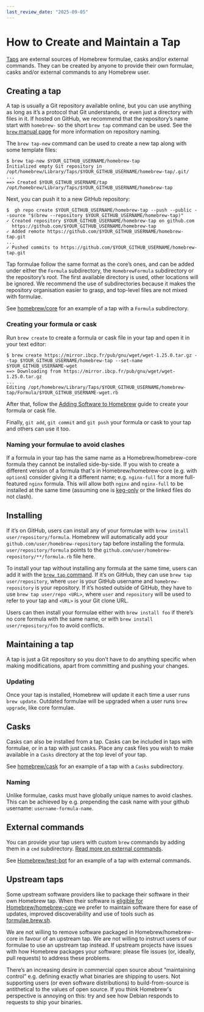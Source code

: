 ```yaml
---
last_review_date: "2025-09-05"
---
```


# How to Create and Maintain a Tap

[Taps](Taps.md) are external sources of Homebrew formulae, casks and/or external commands. They can be created by anyone to provide their own formulae, casks and/or external commands to any Homebrew user.

## Creating a tap

A tap is usually a Git repository available online, but you can use anything as long as it’s a protocol that Git understands, or even just a directory with files in it. If hosted on GitHub, we recommend that the repository’s name start with `homebrew-` so the short `brew tap` command can be used. See the [`brew` manual page](Manpage.md) for more information on repository naming.

The `brew tap-new` command can be used to create a new tap along with some template files:

```console
$ brew tap-new $YOUR_GITHUB_USERNAME/homebrew-tap
Initialized empty Git repository in /opt/homebrew/Library/Taps/$YOUR_GITHUB_USERNAME/homebrew-tap/.git/
...
==> Created $YOUR_GITHUB_USERNAME/tap
/opt/homebrew/Library/Taps/$YOUR_GITHUB_USERNAME/homebrew-tap
```

Next, you can push it to a new GitHub repository:

```console
$  gh repo create $YOUR_GITHUB_USERNAME/homebrew-tap --push --public --source "$(brew --repository $YOUR_GITHUB_USERNAME/homebrew-tap)"
✓ Created repository $YOUR_GITHUB_USERNAME/homebrew-tap on github.com
  https://github.com/$YOUR_GITHUB_USERNAME/homebrew-tap
✓ Added remote https://github.com/$YOUR_GITHUB_USERNAME/homebrew-tap.git
...
✓ Pushed commits to https://github.com/$YOUR_GITHUB_USERNAME/homebrew-tap.git
```

Tap formulae follow the same format as the core’s ones, and can be added under either the `Formula` subdirectory, the `HomebrewFormula` subdirectory or the repository’s root. The first available directory is used, other locations will be ignored. We recommend the use of subdirectories because it makes the repository organisation easier to grasp, and top-level files are not mixed with formulae.

See [homebrew/core](https://github.com/Homebrew/homebrew-core) for an example of a tap with a `Formula` subdirectory.

### Creating your formula or cask

Run `brew create` to create a formula or cask file in your tap and open it in your text editor:

```console
$ brew create https://mirror.ibcp.fr/pub/gnu/wget/wget-1.25.0.tar.gz --tap $YOUR_GITHUB_USERNAME/homebrew-tap --set-name $YOUR_GITHUB_USERNAME-wget
==> Downloading from https://mirror.ibcp.fr/pub/gnu/wget/wget-1.25.0.tar.gz
...
Editing /opt/homebrew/Library/Taps/$YOUR_GITHUB_USERNAME/homebrew-tap/Formula/$YOUR_GITHUB_USERNAME-wget.rb
```

After that, follow the [Adding Software to Homebrew](Adding-Software-to-Homebrew.md) guide to create your formula or cask file.

Finally, `git add`, `git commit` and `git push` your formula or cask to your tap and others can use it too.

### Naming your formulae to avoid clashes

If a formula in your tap has the same name as a Homebrew/homebrew-core formula they cannot be installed side-by-side. If you wish to create a different version of a formula that's in Homebrew/homebrew-core (e.g. with `option`s) consider giving it a different name; e.g. `nginx-full` for a more full-featured `nginx` formula. This will allow both `nginx` and `nginx-full` to be installed at the same time (assuming one is [keg-only](FAQ.md#what-does-keg-only-mean) or the linked files do not clash).

## Installing

If it’s on GitHub, users can install any of your formulae with `brew install user/repository/formula`. Homebrew will automatically add your `github.com/user/homebrew-repository` tap before installing the formula. `user/repository/formula` points to the `github.com/user/homebrew-repository/**/formula.rb` file here.

To install your tap without installing any formula at the same time, users can add it with the [`brew tap` command](Taps.md). If it’s on GitHub, they can use `brew tap user/repository`, where `user` is your GitHub username and `homebrew-repository` is your repository. If it’s hosted outside of GitHub, they have to use `brew tap user/repo <URL>`, where `user` and `repository` will be used to refer to your tap and `<URL>` is your Git clone URL.

Users can then install your formulae either with `brew install foo` if there’s no core formula with the same name, or with `brew install user/repository/foo` to avoid conflicts.

## Maintaining a tap

A tap is just a Git repository so you don’t have to do anything specific when making modifications, apart from committing and pushing your changes.

### Updating

Once your tap is installed, Homebrew will update it each time a user runs `brew update`. Outdated formulae will be upgraded when a user runs `brew upgrade`, like core formulae.

## Casks

Casks can also be installed from a tap. Casks can be included in taps with formulae, or in a tap with just casks. Place any cask files you wish to make available in a `Casks` directory at the top level of your tap.

See [homebrew/cask](https://github.com/Homebrew/homebrew-cask) for an example of a tap with a `Casks` subdirectory.

### Naming

Unlike formulae, casks must have globally unique names to avoid clashes. This can be achieved by e.g. prepending the cask name with your github username: `username-formula-name`.

## External commands

You can provide your tap users with custom `brew` commands by adding them in a `cmd` subdirectory. [Read more on external commands](External-Commands.md).

See [Homebrew/test-bot](https://github.com/Homebrew/homebrew-test-bot) for an example of a tap with external commands.

## Upstream taps

Some upstream software providers like to package their software in their own Homebrew tap. When their software is [eligible for Homebrew/homebrew-core](Acceptable-Formulae.md) we prefer to maintain software there for ease of updates, improved discoverability and use of tools such as [formulae.brew.sh](https://formulae.brew.sh/).

We are not willing to remove software packaged in Homebrew/homebrew-core in favour of an upstream tap. We are not willing to instruct users of our formulae to use an upstream tap instead. If upstream projects have issues with how Homebrew packages your software: please file issues (or, ideally, pull requests) to address these problems.

There’s an increasing desire in commercial open source about “maintaining control” e.g. defining exactly what binaries are shipping to users. Not supporting users (or even software distributions) to build-from-source is antithetical to the values of open source. If you think Homebrew's perspective is annoying on this: try and see how Debian responds to requests to ship your binaries.
